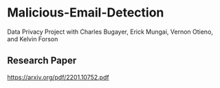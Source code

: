 # Malicious-Email-Detection
Data Privacy Project with Charles Bugayer, Erick Mungai, Vernon Otieno, and Kelvin Forson


## Research Paper
https://arxiv.org/pdf/2201.10752.pdf 